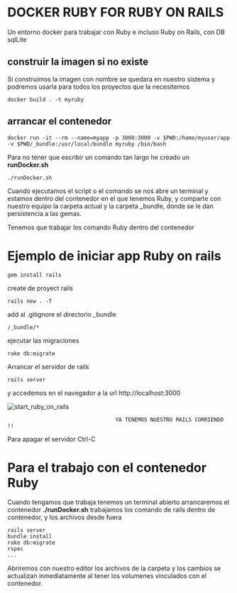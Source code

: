 # DOCKER RUBY FOR RUBY ON RAILS

Un entorno docker para trabajar con Ruby e incluso Ruby on Rails, con DB sqlLite

## construir la imagen si no existe

Si construimos la imagen con nombre se quedara en nuestro sistema y podremos usarla para todos los proyectos que la necesitemos

    docker build . -t myruby

## arrancar el contenedor

    docker run -it --rm --name=myapp -p 3000:3000 -v $PWD:/home/myuser/app -v $PWD/_bundle:/usr/local/bundle myruby /bin/bash

Para no tener que escribir un comando tan largo he creado un **runDocker.sh**

    ./runDocker.sh

Cuando ejecutamos el script o el comando se nos abre un terminal y estamos dentro del contenedor en el que tenemos Ruby, y comparte con nuestro equipo la carpeta actual y la carpeta _bundle, donde se le dan persistencia a las gemas.

Tenemos que trabajar los comando Ruby dentro del contenedor

# Ejemplo de iniciar app Ruby on rails

    gem install rails

create de proyect rails

    rails new . -T

add al .gitignore el directorio _bundle

    /_bundle/*

ejecutar las migraciones

    rake db:migrate

Arrancar el servidor de rails

    rails server

y accedemos en el navegador a la url http://localhost:3000

![start_ruby_on_rails](https://image.ibb.co/faMhA6/start_ruby_on_rails.png)


                                      YA TENEMOS NUESTRO RAILS CORRIENDO !!


Para apagar el servidor Ctrl-C

# Para el trabajo con el contenedor Ruby

Cuando tengamos que trabaja tenemos un terminal abierto arrancaremos el contenedor **./runDocker.sh**
 trabajamos los comando de rails dentro de contenedor, y los archivos desde fuera

    rails server
    bundle install
    rake db:migrate
    rspec
    ...

Abriremos con nuestro editor los archivos de la carpeta y los cambios se actualizan inmediatamente al tener los volumenes vinculados con el contenedor.
